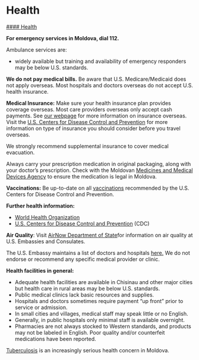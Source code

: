 # Health

[#### Health](javascript:void(0); "Health")

**For emergency services in Moldova, dial 112.**

Ambulance services are:

* widely available but training and availability of emergency responders may be below U.S. standards.

**We do not pay medical bills.** Be aware that U.S. Medicare/Medicaid does not apply overseas. Most hospitals and doctors overseas do not accept U.S. health insurance.

**Medical Insurance:** Make sure your health insurance plan provides coverage overseas. Most care providers overseas only accept cash payments. See [our webpage](https://travel.state.gov/content/travel/en/international-travel/before-you-go/your-health-abroad/Insurance_Coverage_Overseas.html) for more information on insurance overseas. Visit the [U.S. Centers for Disease Control and Prevention](https://wwwnc.cdc.gov/travel/) for more information on type of insurance you should consider before you travel overseas.

We strongly recommend supplemental insurance to cover medical evacuation.

Always carry your prescription medication in original packaging, along with your doctor’s prescription. Check with the Moldovan [Medicines and Medical Devices Agency](https://amdm.gov.md/ro/page/import_produse_neautorizate) to ensure the medication is legal in Moldova.

**Vaccinations:** Be up-to-date on all [vaccinations](https://travel.state.gov/content/travel/en/international-travel/International-Travel-Country-Information-Pages/Moldova.html#ExternalPopup) recommended by the U.S. Centers for Disease Control and Prevention.

**Further health information:**

* [World Health Organization](https://www.who.int/countries)
* [U.S. Centers for Disease Control and Prevention](https://wwwnc.cdc.gov/travel/) (CDC)

**Air Quality**: Visit [AirNow Department of State](https://www.airnow.gov/international/us-embassies-and-consulates/)for information on air quality at U.S. Embassies and Consulates.

The U.S. Embassy maintains a list of doctors and hospitals [here.](https://md.usembassy.gov/u-s-citizen-services/doctors/) We do not endorse or recommend any specific medical provider or clinic.

**Health facilities in general:**

* Adequate health facilities are available in Chisinau and other major cities but health care in rural areas may be below U.S. standards.
* Public medical clinics lack basic resources and supplies.
* Hospitals and doctors sometimes require payment “up front” prior to service or admission.
* In small cities and villages, medical staff may speak little or no English.
* Generally, in public hospitals only minimal staff is available overnight.
* Pharmacies are not always stocked to Western standards, and products may not be labeled in English. Poor quality and/or counterfeit medications have been reported.

[Tuberculosis](https://www.cdc.gov/tb/default.htm) is an increasingly serious health concern in Moldova.